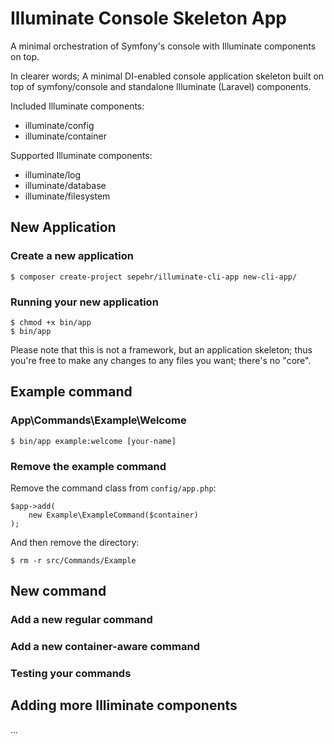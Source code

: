 # Illuminate Console Skeleton App
A minimal orchestration of Symfony's console with Illuminate components on top.

In clearer words; A minimal DI-enabled console application skeleton built on top of symfony/console and standalone Illuminate (Laravel) components.  

Included Illuminate components:
- illuminate/config
- illuminate/container

Supported Illuminate components:
- illuminate/log
- illuminate/database
- illuminate/filesystem


## New Application
### Create a new application
```shell
$ composer create-project sepehr/illuminate-cli-app new-cli-app/
```

### Running your new application
```
$ chmod +x bin/app
$ bin/app
```

Please note that this is not a framework, but an application skeleton; thus you're free to make any changes to any files you want; there's no "core". 


## Example command
### App\Commands\Example\Welcome
```
$ bin/app example:welcome [your-name]
```

### Remove the example command
Remove the command class from `config/app.php`:

```
$app->add(
    new Example\ExampleCommand($container)
);
```

And then remove the directory:

`$ rm -r src/Commands/Example`


## New command
### Add a new regular command
### Add a new container-aware command
### Testing your commands


## Adding more Illiminate components
...
